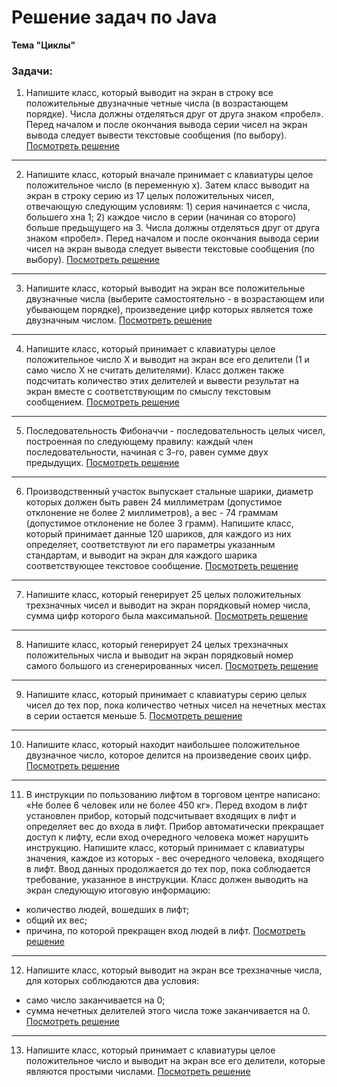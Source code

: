 # Решение задач по Java

__Тема "Циклы"__

### Задачи:
1. Напишите класс, который выводит на экран в строку все положительные двузначные четные числа (в возрастающем порядке). Числа должны отделяться друг от друга знаком «пробел». Перед началом и после окончания вывода серии чисел на экран вывода следует вывести текстовые сообщения (по выбору).
[Посмотреть решение](https://github.com/truffle-piece/java_assignments/blob/cycles/Program_1.java)
***
2. Напишите класс, который вначале принимает с клавиатуры целое положительное число (в переменную х). Затем класс выводит на экран в строку серию из 17 целых положительных чисел, отвечающую следующим условиям: 1) серия начинается с числа, большего хна 1; 2) каждое число в серии (начиная со второго) больше предьщущего на 3. Числа должны отделяться друг от друга знаком «пробел». Перед началом и после окончания вывода серии чисел на экран вывода следует вывести текстовые сообщения (по выбору).
[Посмотреть решение](https://github.com/truffle-piece/java_assignments/blob/cycles/Program_2.java)
***
3. Напишите класс, который выводит на экран все положительные двузначные числа (выберите самостоятельно - в возрастающем или убывающем порядке), произведение цифр которых является тоже двузначным числом.
[Посмотреть решение](https://github.com/truffle-piece/java_assignments/blob/cycles/Program_3.java)
***
4. Напишите класс, который принимает с клавиатуры целое положительное число Х и выводит на экран все его делители (1 и само число Х не считать делителями). Класс должен также подсчитать количество этих делителей и вывести результат на экран вместе с соответствующим по смыслу текстовым сообщением.
[Посмотреть решение](https://github.com/truffle-piece/java_assignments/blob/cycles/Program_4.java)
***
5.  Последовательность Фибоначчи - последовательность целых чисел, построенная по следующему правилу: каждый член последовательности, начиная с 3-го, равен сумме двух предыдущих.
[Посмотреть решение](https://github.com/truffle-piece/java_assignments/blob/cycles/Program_5.java)
***
6. Производственный участок выпускает стальные шарики, диаметр которых должен быть равен 24 миллиметрам (допустимое отклонение не более 2 миллиметров), а вес - 74 граммам (допустимое отклонение не более 3 грамм). Напишите класс, который принимает данные 120 шариков, для каждого из них определяет, соответствуют ли его параметры указанным стандартам, и выводит на экран для каждого шарика соответствующее текстовое сообщение.
[Посмотреть решение](https://github.com/truffle-piece/java_assignments/blob/cycles/Program_6.java)
***
7. Напишите класс, который генерирует 25 целых положительных трехзначных чисел и выводит на экран порядковый номер числа, сумма цифр которого была максимальной.
[Посмотреть решение](https://github.com/truffle-piece/java_assignments/blob/cycles/Program_7.java)
***
8. Напишите класс, который генерирует 24 целых трехзначных положительных числа и выводит на экран порядковый номер самого большого из сгенерированных чисел.
[Посмотреть решение](https://github.com/truffle-piece/java_assignments/blob/cycles/Program_8.java)
***
9.  Напишите класс, который принимает с клавиатуры серию целых чисел до тех пор, пока количество четных чисел на нечетных местах в серии остается меньше 5.
[Посмотреть решение](https://github.com/truffle-piece/java_assignments/blob/cycles/Program_9.java)
***
10. Напишите класс, который находит наибольшее положительное двузначное число, которое делится на произведение своих цифр.
[Посмотреть решение](https://github.com/truffle-piece/java_assignments/blob/cycles/Program_10.java)
***
11. В инструкции по пользованию лифтом в торговом центре написано: «Не более 6 человек или не более 450 кг». Перед входом в лифт установлен прибор, который подсчитывает входящих в лифт и определяет вес до входа в лифт. Прибор автоматически прекращает доступ к лифту, если вход очередного человека может нарушить инструкцию. Напишите класс, который принимает с клавиатуры значения, каждое из которых - вес очередного человека, входящего в лифт. Ввод данных продолжается до тех пор, пока соблюдается требование, указанное в инструкции. Класс должен выводить на экран следующую итоговую информацию: 
* количество людей, вошедших в лифт; 
* общий их вес; 
* причина, по которой прекращен вход людей в лифт.
[Посмотреть решение](https://github.com/truffle-piece/java_assignments/blob/cycles/Program_11.java)
***
12. Напишите класс, который выводит на экран все трехзначные числа, для которых соблюдаются два условия: 
* само число заканчивается на 0; 
* сумма нечетных делителей этого числа тоже заканчивается на 0. 
[Посмотреть решение](https://github.com/truffle-piece/java_assignments/blob/cycles/Program_12.java)
***
13. Напишите класс, который принимает с клавиатуры целое положительное число и выводит на экран все его делители, которые являются простыми числами.
[Посмотреть решение](https://github.com/truffle-piece/java_assignments/blob/cycles/Program_13.java)
